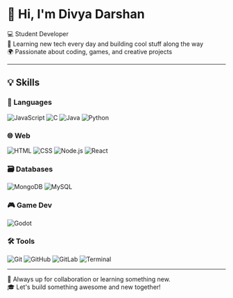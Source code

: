 # 👋 Hi, I'm Divya Darshan

💻 Student Developer  
🌱 Learning new tech every day and building cool stuff along the way  
🌍 Passionate about coding, games, and creative projects

---

## 💡 Skills

### 🧠 Languages  
![JavaScript](https://img.shields.io/badge/JavaScript-F7DF1E?style=flat&logo=javascript&logoColor=black)
![C](https://img.shields.io/badge/C-00599C?style=flat&logo=c&logoColor=white)
![Java](https://img.shields.io/badge/Java-ED8B00?style=flat&logo=java&logoColor=white)
![Python](https://img.shields.io/badge/Python-3776AB?style=flat&logo=python&logoColor=white)

### 🌐 Web  
![HTML](https://img.shields.io/badge/HTML5-E34F26?style=flat&logo=html5&logoColor=white)
![CSS](https://img.shields.io/badge/CSS3-1572B6?style=flat&logo=css3&logoColor=white)
![Node.js](https://img.shields.io/badge/Node.js-339933?style=flat&logo=nodedotjs&logoColor=white)
![React](https://img.shields.io/badge/React-20232A?style=flat&logo=react&logoColor=61DAFB)

### 🗃️ Databases  
![MongoDB](https://img.shields.io/badge/MongoDB-47A248?style=flat&logo=mongodb&logoColor=white)
![MySQL](https://img.shields.io/badge/MySQL-4479A1?style=flat&logo=mysql&logoColor=white)

### 🎮 Game Dev  
![Godot](https://img.shields.io/badge/Godot-478CBF?style=flat&logo=godot-engine&logoColor=white)

### 🛠️ Tools  
![Git](https://img.shields.io/badge/Git-F05032?style=flat&logo=git&logoColor=white)
![GitHub](https://img.shields.io/badge/GitHub-181717?style=flat&logo=github&logoColor=white)
![GitLab](https://img.shields.io/badge/GitLab-FFFFFF?style=flat&logo=gitlab&logoColor=orange)
![Terminal](https://img.shields.io/badge/Terminal-000000?style=flat&logo=gnu-bash&logoColor=white)

---

🤗 Always up for collaboration or learning something new.  
🎓 Let's build something awesome and new together!
